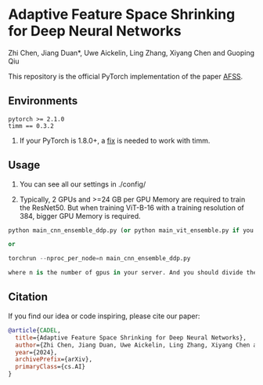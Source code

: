 # Adaptive Feature Space Shrinking for Deep Neural Networks
Zhi Chen, Jiang Duan*, Uwe Aickelin, Ling Zhang, Xiyang Chen and Guoping Qiu

This repository is the official PyTorch implementation of the paper [AFSS](https://arxiv.org/abs/).

## Environments

```shell
pytorch >= 2.1.0
timm == 0.3.2
```

1. If your PyTorch is 1.8.0+, a [fix](https://github.com/huggingface/pytorch-image-models/issues/420) is needed to work with timm.


## Usage

1. You can see all our settings in ./config/

2. Typically, 2 GPUs and >=24 GB per GPU Memory are required to train the ResNet50. But when training ViT-B-16 with a training resolution of 384, bigger GPU Memory is required.

```python
python main_cnn_ensemble_ddp.py (or python main_vit_ensemble.py if you want to train ViT)

or

torchrun --nproc_per_node=n main_cnn_ensemble_ddp.py

where n is the number of gpus in your server. And you should divide the defaulting batch_size in our configs with n.
```



## Citation

If you find our idea or code inspiring, please cite our paper:

```bibtex
@article{CADEL,
  title={Adaptive Feature Space Shrinking for Deep Neural Networks},
  author={Zhi Chen, Jiang Duan, Uwe Aickelin, Ling Zhang, Xiyang Chen and Guoping Qiu},
  year={2024},
  archivePrefix={arXiv},
  primaryClass={cs.AI}
}
```
